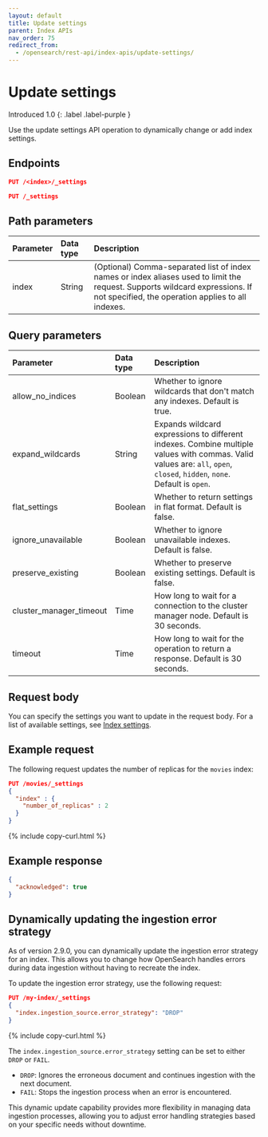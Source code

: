```yaml
---
layout: default
title: Update settings
parent: Index APIs
nav_order: 75
redirect_from:
  - /opensearch/rest-api/index-apis/update-settings/
---
```


# Update settings
Introduced 1.0
{: .label .label-purple }

Use the update settings API operation to dynamically change or add index settings.

## Endpoints

```json
PUT /<index>/_settings
```

```json
PUT /_settings
```

## Path parameters

Parameter | Data type | Description
:--- | :--- | :---
index | String | (Optional) Comma-separated list of index names or index aliases used to limit the request. Supports wildcard expressions. If not specified, the operation applies to all indexes.

## Query parameters

Parameter | Data type | Description
:--- | :--- | :---
allow_no_indices | Boolean | Whether to ignore wildcards that don't match any indexes. Default is true.
expand_wildcards | String | Expands wildcard expressions to different indexes. Combine multiple values with commas. Valid values are: `all`, `open`, `closed`, `hidden`, `none`. Default is `open`.
flat_settings | Boolean | Whether to return settings in flat format. Default is false.
ignore_unavailable | Boolean | Whether to ignore unavailable indexes. Default is false.
preserve_existing | Boolean | Whether to preserve existing settings. Default is false.
cluster_manager_timeout | Time | How long to wait for a connection to the cluster manager node. Default is 30 seconds.
timeout | Time | How long to wait for the operation to return a response. Default is 30 seconds.

## Request body

You can specify the settings you want to update in the request body. For a list of available settings, see [Index settings]({{site.url}}{{site.baseurl}}/im-plugin/index-settings/).

## Example request

The following request updates the number of replicas for the `movies` index:

```json
PUT /movies/_settings
{
  "index" : {
    "number_of_replicas" : 2
  }
}
```
{% include copy-curl.html %}

## Example response

```json
{
  "acknowledged": true
}
```

## Dynamically updating the ingestion error strategy

As of version 2.9.0, you can dynamically update the ingestion error strategy for an index. This allows you to change how OpenSearch handles errors during data ingestion without having to recreate the index.

To update the ingestion error strategy, use the following request:

```json
PUT /my-index/_settings
{
  "index.ingestion_source.error_strategy": "DROP"
}
```
{% include copy-curl.html %}

The `index.ingestion_source.error_strategy` setting can be set to either `DROP` or `FAIL`. 

- `DROP`: Ignores the erroneous document and continues ingestion with the next document.
- `FAIL`: Stops the ingestion process when an error is encountered.

This dynamic update capability provides more flexibility in managing data ingestion processes, allowing you to adjust error handling strategies based on your specific needs without downtime.
